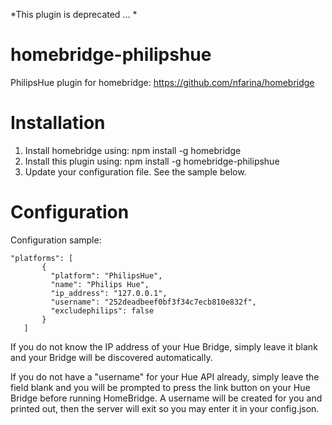 *This plugin is deprecated ... *


# homebridge-philipshue
PhilipsHue plugin for homebridge: https://github.com/nfarina/homebridge

# Installation

1. Install homebridge using: npm install -g homebridge
2. Install this plugin using: npm install -g homebridge-philipshue
3. Update your configuration file. See the sample below.

# Configuration

Configuration sample:

 ```
"platforms": [
        {
          "platform": "PhilipsHue",
          "name": "Philips Hue",
          "ip_address": "127.0.0.1",
          "username": "252deadbeef0bf3f34c7ecb810e832f",
          "excludephilips": false
        }   
    ]

```

If you do not know the IP address of your Hue Bridge, simply leave it blank and your Bridge
will be discovered automatically.

If you do not have a "username" for your Hue API already, simply leave the field blank and
you will be prompted to press the link button on your Hue Bridge before running HomeBridge.
A username will be created for you and printed out, then the server will exit so you may
enter it in your config.json.

